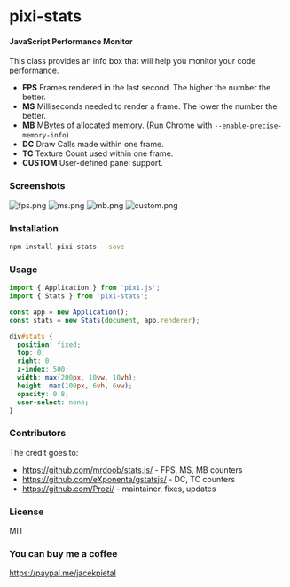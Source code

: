 # pixi-stats

#### JavaScript Performance Monitor

This class provides an info box that will help you monitor your code performance.

- **FPS** Frames rendered in the last second. The higher the number the better.
- **MS** Milliseconds needed to render a frame. The lower the number the better.
- **MB** MBytes of allocated memory. (Run Chrome with `--enable-precise-memory-info`)
- **DC** Draw Calls made within one frame.
- **TC** Texture Count used within one frame.
- **CUSTOM** User-defined panel support.

### Screenshots

![fps.png](https://raw.githubusercontent.com/mrdoob/stats.js/master/files/fps.png)
![ms.png](https://raw.githubusercontent.com/mrdoob/stats.js/master/files/ms.png)
![mb.png](https://raw.githubusercontent.com/mrdoob/stats.js/master/files/mb.png)
![custom.png](https://raw.githubusercontent.com/mrdoob/stats.js/master/files/custom.png)

### Installation

```bash
npm install pixi-stats --save
```

### Usage

```typescript
import { Application } from 'pixi.js';
import { Stats } from 'pixi-stats';

const app = new Application();
const stats = new Stats(document, app.renderer);
```

```css
div#stats {
  position: fixed;
  top: 0;
  right: 0;
  z-index: 500;
  width: max(200px, 10vw, 10vh);
  height: max(100px, 6vh, 6vw);
  opacity: 0.8;
  user-select: none;
}
```

### Contributors

The credit goes to:

- https://github.com/mrdoob/stats.js/ - FPS, MS, MB counters
- https://github.com/eXponenta/gstatsjs/ - DC, TC counters
- https://github.com/Prozi/ - maintainer, fixes, updates

### License

MIT

### You can buy me a coffee

https://paypal.me/jacekpietal
